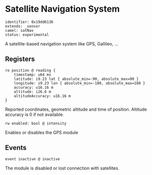 # Satellite Navigation System

    identifier: 0x19dd6136
    extends: _sensor
    camel: satNav
    status: experimental

A satellite-based navigation system like GPS, Gallileo, ...

## Registers

    ro position @ reading {
        timestamp: u64 ms
        latitude: i9.23 lat { absolute_min=-90, absolute_max=90 }
        longitude: i9.23 lon { absolute_min=-180, absolute_max=180 }
        accuracy: u16.16 m
        altitude: i26.6 m
        altitudeAccuracy: u16.16 m
    }

Reported coordinates, geometric altitude and time of position. Altitude accuracy is 0 if not available.

    rw enabled: bool @ intensity

Enables or disables the GPS module

## Events

    event inactive @ inactive

The module is disabled or lost connection with satellites.
